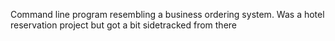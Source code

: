 Command line program resembling a business ordering system. Was a hotel reservation project but got a bit sidetracked from there
